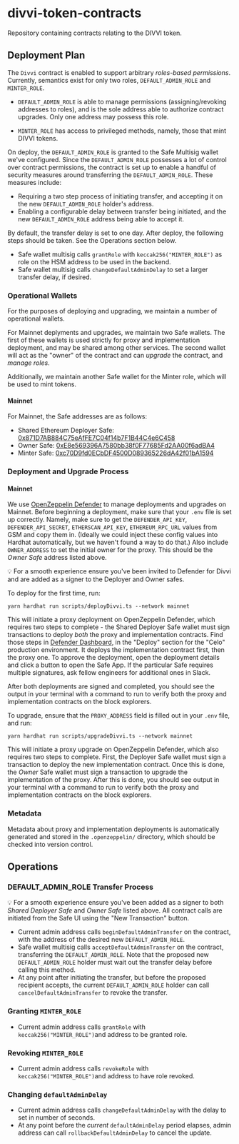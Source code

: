 # divvi-token-contracts

Repository containing contracts relating to the DIVVI token.

## Deployment Plan

The `Divvi` contract is enabled to support arbitrary _roles-based permissions_. Currently,
semantics exist for only two roles, `DEFAULT_ADMIN_ROLE` and `MINTER_ROLE`.

- `DEFAULT_ADMIN_ROLE` is able to manage permissions (assigning/revoking addresses to roles), and is the sole address able to authorize contract upgrades. Only one address may possess this role.

- `MINTER_ROLE` has access to privileged methods, namely, those that mint DIVVI tokens.

On deploy, the `DEFAULT_ADMIN_ROLE` is granted to the Safe Multisig wallet we've configured. Since the `DEFAULT_ADMIN_ROLE` possesses a lot of control over contract permissions, the contract is
set up to enable a handful of security measures around transferring the `DEFAULT_ADMIN_ROLE`. These measures include:

- Requiring a two step process of initiating transfer, and accepting it on the new `DEFAULT_ADMIN_ROLE` holder's address.
- Enabling a configurable delay between transfer being initiated, and the new `DEFAULT_ADMIN_ROLE` address being able to accept it.

By default, the transfer delay is set to one day. After deploy, the following steps should be taken. See the Operations section below.

- Safe wallet multisig calls `grantRole` with `keccak256("MINTER_ROLE")` as role on the HSM address to be used in the backend.
- Safe wallet multisig calls `changeDefaultAdminDelay` to set a larger transfer delay, if desired.

### Operational Wallets

For the purposes of deploying and upgrading, we maintain a number of operational wallets.

For Mainnet deplyments and upgrades, we maintain two Safe wallets. The first of these wallets is
used strictly for proxy and implementation deployment, and may be shared among other services. The second wallet will act as the "owner" of the contract and can _upgrade_ the contract, and _manage roles_.

Additionally, we maintain another Safe wallet for the Minter role, which will be used to mint tokens.

#### Mainnet

For Mainnet, the Safe addresses are as follows:

- Shared Ethereum Deployer Safe: [0x871D7AB884C75eAfFE7C04f14b7F1B44C4e6C458](https://app.safe.global/home?safe=eth:0x871D7AB884C75eAfFE7C04f14b7F1B44C4e6C458)
- Owner Safe: [0xE8e569396A7580bb38f0F77685Fd2AA00f6adBA4](https://app.safe.global/home?safe=eth:eth:0xE8e569396A7580bb38f0F77685Fd2AA00f6adBA4)
- Minter Safe: [0xc70D9fd0ECbDF4500D089365226dA42f01bA1594](https://app.safe.global/home?safe=eth:0xc70D9fd0ECbDF4500D089365226dA42f01bA1594)

### Deployment and Upgrade Process

#### Mainnet

We use [OpenZeppelin Defender](https://www.openzeppelin.com/defender) to manage deployments and upgrades on Mainnet. Before beginning a deployment, make sure that your `.env` file is set up correctly. Namely, make sure to get the `DEFENDER_API_KEY`, `DEFENDER_API_SECRET`, `ETHERSCAN_API_KEY`, `ETHEREUM_RPC_URL` values from GSM and copy them in. (Ideally we could inject these config values into Hardhat automatically, but we haven't found a way to do that.) Also include `OWNER_ADDRESS` to set the initial owner for the proxy. This should be the _Owner Safe_ address listed above.

💡 For a smooth experience ensure you've been invited to Defender for Divvi and are added as a signer to the Deployer and Owner safes.

To deploy for the first time, run:

```
yarn hardhat run scripts/deployDivvi.ts --network mainnet
```

This will initiate a proxy deployment on OpenZeppelin Defender, which requires two steps to complete - the Shared Deployer Safe wallet must sign transactions to deploy _both_ the proxy and implementation contracts. Find those steps in [Defender Dashboard](https://defender.openzeppelin.com/v2/), in the "Deploy" section for the "Celo" production environment. It deploys the implementation contract first, then the proxy one. To approve the deployment, open the deployment details and click a button to open the Safe App. If the particular Safe requires multiple signatures, ask fellow engineers for additional ones in Slack.

After both deployments are signed and completed, you should see the output in your terminal with a command to run to verify both the proxy and implementation contracts on the block explorers.

To upgrade, ensure that the `PROXY_ADDRESS` field is filled out in your `.env` file, and run:

```
yarn hardhat run scripts/upgradeDivvi.ts --network mainnet
```

This will initiate a proxy upgrade on OpenZeppelin Defender, which also requires two steps to complete. First, the Deployer Safe wallet must sign a transaction to deploy the new implementation contract.
Once this is done, the _Owner_ Safe wallet must sign a transaction to upgrade the implementation of the proxy. After this is done, you should see output in your terminal with a command to run to verify
both the proxy and implementation contracts on the block explorers.

### Metadata

Metadata about proxy and implementation deployments is automatically generated and stored in the `.openzeppelin/` directory, which should be checked into version control.

## Operations

### DEFAULT_ADMIN_ROLE Transfer Process

💡 For a smooth experience ensure you've been added as a signer to both _Shared Deployer Safe_ and _Owner Safe_ listed above. All contract calls are initiated from the Safe UI using the "New Transaction" button.

- Current admin address calls `beginDefaultAdminTransfer` on the contract, with the address of the desired new `DEFAULT_ADMIN_ROLE`.
- Safe wallet multisig calls `acceptDefaultAdminTransfer` on the contract, transferring the `DEFAULT_ADMIN_ROLE`. Note that the proposed new `DEFAULT_ADMIN_ROLE` holder must wait out the transfer delay before calling this method.
- At any point after initiating the transfer, but before the proposed recipient accepts, the current `DEFAULT_ADMIN_ROLE` holder can call `cancelDefaultAdminTransfer` to revoke the transfer.

### Granting `MINTER_ROLE`

- Current admin address calls `grantRole` with `keccak256("MINTER_ROLE")`and address to be granted role.

### Revoking `MINTER_ROLE`

- Current admin address calls `revokeRole` with `keccak256("MINTER_ROLE")`and address to have role revoked.

### Changing `defaultAdminDelay`

- Current admin address calls `changeDefaultAdminDelay` with the delay to set in number of seconds.
- At any point before the _current_ `defaultAdminDelay` period elapses, admin address can call `rollbackDefaultAdminDelay` to cancel the update.
